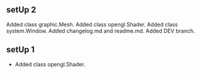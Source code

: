 ## setUp 2

Added class graphic.Mesh.
Added class opengl.Shader.
Added class system.Window.
Added changelog.md and readme.md.
Added DEV branch.

## setUp 1

+ Added class opengl.Shader. 
